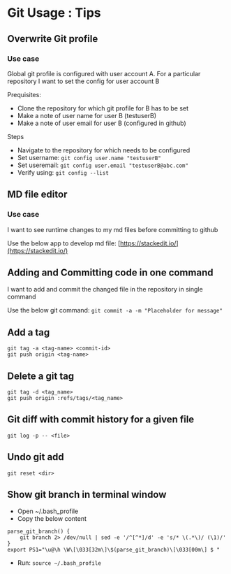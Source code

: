 # Git Usage : Tips

## Overwrite Git profile
### Use case
Global git profile is configured with user account A. For a particular repository I want to set the config for user account B

Prequisites:
- Clone the repository for which git profile for B has to be set
- Make a note of user name for user B (testuserB)
- Make a note of user email for user B (configured in github)

Steps
- Navigate to the repository for which needs to be configured
- Set username: `git config user.name "testuserB"`
- Set useremail: `git config user.email "testuserB@abc.com"`
- Verify using: `git config --list`

## MD file editor
### Use case
I want to see runtime changes to my md files before committing to github

Use the below app to develop md file:
[https://stackedit.io/](https://stackedit.io/)

## Adding and Committing code in one command
I want to add and commit the changed file in the repository in single command

Use the below git command:
`git commit -a -m "Placeholder for message"`

## Add a tag
```
git tag -a <tag-name> <commit-id>
git push origin <tag-name>
```

## Delete a git tag
```
git tag -d <tag_name>
git push origin :refs/tags/<tag_name>
```

## Git diff with commit history for a given file
`git log -p -- <file>`

## Undo git add
`git reset <dir>`

## Show git branch in terminal window
- Open ~/.bash_profile
- Copy the below content 

```
parse_git_branch() {
    git branch 2> /dev/null | sed -e '/^[^*]/d' -e 's/* \(.*\)/ (\1)/'
}
export PS1="\u@\h \W\[\033[32m\]\$(parse_git_branch)\[\033[00m\] $ "
```

- Run: `source ~/.bash_profile`